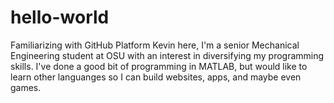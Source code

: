 # hello-world
Familiarizing with GitHub Platform
Kevin here, I'm a senior Mechanical Engineering student at OSU with an interest in diversifying my programming skills. I've done a good bit of programming in MATLAB, but would like to learn other languanges so I can build websites, apps, and maybe even games.

